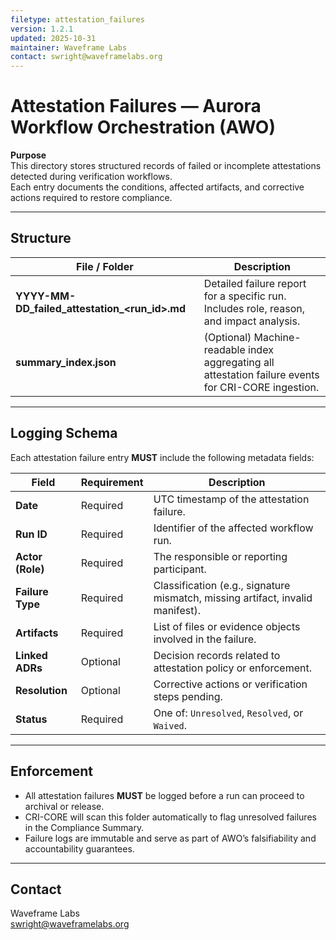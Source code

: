 ```yaml
---
filetype: attestation_failures
version: 1.2.1
updated: 2025-10-31
maintainer: Waveframe Labs
contact: swright@waveframelabs.org
---
```


# Attestation Failures — Aurora Workflow Orchestration (AWO)

**Purpose**  
This directory stores structured records of failed or incomplete attestations detected during verification workflows.  
Each entry documents the conditions, affected artifacts, and corrective actions required to restore compliance.

---

## Structure

| File / Folder | Description |
|----------------|-------------|
| **YYYY-MM-DD_failed_attestation_<run_id>.md** | Detailed failure report for a specific run. Includes role, reason, and impact analysis. |
| **summary_index.json** | (Optional) Machine-readable index aggregating all attestation failure events for CRI-CORE ingestion. |

---

## Logging Schema

Each attestation failure entry **MUST** include the following metadata fields:

| Field | Requirement | Description |
|--------|--------------|-------------|
| **Date** | Required | UTC timestamp of the attestation failure. |
| **Run ID** | Required | Identifier of the affected workflow run. |
| **Actor (Role)** | Required | The responsible or reporting participant. |
| **Failure Type** | Required | Classification (e.g., signature mismatch, missing artifact, invalid manifest). |
| **Artifacts** | Required | List of files or evidence objects involved in the failure. |
| **Linked ADRs** | Optional | Decision records related to attestation policy or enforcement. |
| **Resolution** | Optional | Corrective actions or verification steps pending. |
| **Status** | Required | One of: `Unresolved`, `Resolved`, or `Waived`. |

---

## Enforcement

- All attestation failures **MUST** be logged before a run can proceed to archival or release.  
- CRI-CORE will scan this folder automatically to flag unresolved failures in the Compliance Summary.  
- Failure logs are immutable and serve as part of AWO’s falsifiability and accountability guarantees.

---

## Contact  

Waveframe Labs  
swright@waveframelabs.org
